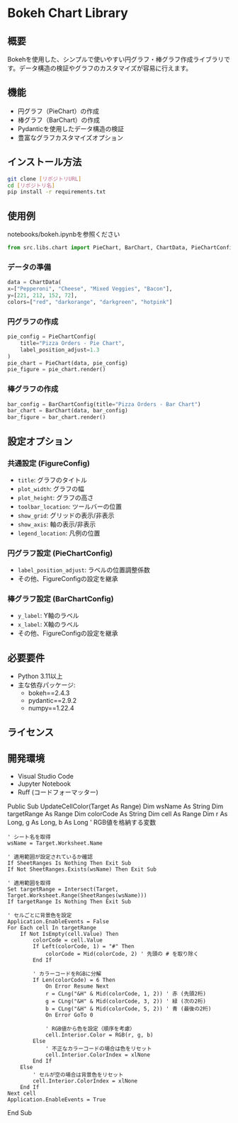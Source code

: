 # Bokeh Chart Library

## 概要
Bokehを使用した、シンプルで使いやすい円グラフ・棒グラフ作成ライブラリです。データ構造の検証やグラフのカスタマイズが容易に行えます。

## 機能
- 円グラフ（PieChart）の作成
- 棒グラフ（BarChart）の作成
- Pydanticを使用したデータ構造の検証
- 豊富なグラフカスタマイズオプション

## インストール方法

```bash
git clone [リポジトリURL]
cd [リポジトリ名]
pip install -r requirements.txt
```

## 使用例
notebooks/bokeh.ipynbを参照ください
```python
from src.libs.chart import PieChart, BarChart, ChartData, PieChartConfig, BarChartConfig
```

### データの準備
```python
data = ChartData(
x=["Pepperoni", "Cheese", "Mixed Veggies", "Bacon"],
y=[221, 212, 152, 72],
colors=["red", "darkorange", "darkgreen", "hotpink"]
```

### 円グラフの作成
```python
pie_config = PieChartConfig(
    title="Pizza Orders - Pie Chart", 
    label_position_adjust=1.3
)
pie_chart = PieChart(data, pie_config)
pie_figure = pie_chart.render()
```

### 棒グラフの作成
```python
bar_config = BarChartConfig(title="Pizza Orders - Bar Chart")
bar_chart = BarChart(data, bar_config)
bar_figure = bar_chart.render()
```

## 設定オプション

### 共通設定 (FigureConfig)
- `title`: グラフのタイトル
- `plot_width`: グラフの幅
- `plot_height`: グラフの高さ
- `toolbar_location`: ツールバーの位置
- `show_grid`: グリッドの表示/非表示
- `show_axis`: 軸の表示/非表示
- `legend_location`: 凡例の位置

### 円グラフ設定 (PieChartConfig)
- `label_position_adjust`: ラベルの位置調整係数
- その他、FigureConfigの設定を継承

### 棒グラフ設定 (BarChartConfig)
- `y_label`: Y軸のラベル
- `x_label`: X軸のラベル
- その他、FigureConfigの設定を継承

## 必要要件
- Python 3.11以上
- 主な依存パッケージ:
  - bokeh==2.4.3
  - pydantic==2.9.2
  - numpy==1.22.4

## ライセンス

## 開発環境
- Visual Studio Code
- Jupyter Notebook
- Ruff (コードフォーマッター)

Public Sub UpdateCellColor(Target As Range)
    Dim wsName As String
    Dim targetRange As Range
    Dim colorCode As String
    Dim cell As Range
    Dim r As Long, g As Long, b As Long  ' RGB値を格納する変数

    ' シート名を取得
    wsName = Target.Worksheet.Name

    ' 適用範囲が設定されているか確認
    If SheetRanges Is Nothing Then Exit Sub
    If Not SheetRanges.Exists(wsName) Then Exit Sub

    ' 適用範囲を取得
    Set targetRange = Intersect(Target, Target.Worksheet.Range(SheetRanges(wsName)))
    If targetRange Is Nothing Then Exit Sub

    ' セルごとに背景色を設定
    Application.EnableEvents = False
    For Each cell In targetRange
        If Not IsEmpty(cell.Value) Then
            colorCode = cell.Value
            If Left(colorCode, 1) = "#" Then
                colorCode = Mid(colorCode, 2) ' 先頭の # を取り除く
            End If

            ' カラーコードをRGBに分解
            If Len(colorCode) = 6 Then
                On Error Resume Next
                r = CLng("&H" & Mid(colorCode, 1, 2)) ' 赤 (先頭2桁)
                g = CLng("&H" & Mid(colorCode, 3, 2)) ' 緑 (次の2桁)
                b = CLng("&H" & Mid(colorCode, 5, 2)) ' 青 (最後の2桁)
                On Error GoTo 0

                ' RGB値から色を設定（順序を考慮）
                cell.Interior.Color = RGB(r, g, b)
            Else
                ' 不正なカラーコードの場合は色をリセット
                cell.Interior.ColorIndex = xlNone
            End If
        Else
            ' セルが空の場合は背景色をリセット
            cell.Interior.ColorIndex = xlNone
        End If
    Next cell
    Application.EnableEvents = True
End Sub